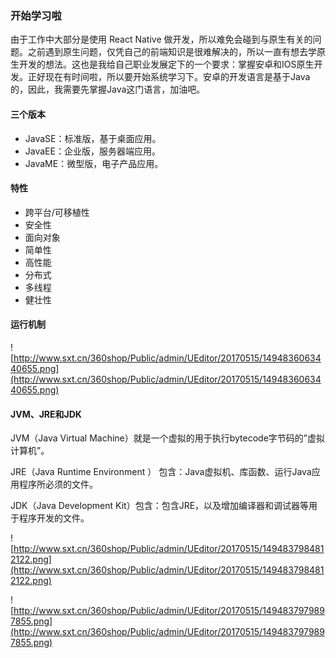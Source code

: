 ### 开始学习啦

由于工作中大部分是使用 React Native 做开发，所以难免会碰到与原生有关的问题。之前遇到原生问题，仅凭自己的前端知识是很难解决的，所以一直有想去学原生开发的想法。这也是我给自己职业发展定下的一个要求：掌握安卓和IOS原生开发。正好现在有时间啦，所以要开始系统学习下。安卓的开发语言是基于Java的，因此，我需要先掌握Java这门语言，加油吧。

#### 三个版本

* JavaSE：标准版，基于桌面应用。
* JavaEE：企业版，服务器端应用。
* JavaME：微型版，电子产品应用。

#### 特性

* 跨平台/可移植性
* 安全性
* 面向对象
* 简单性
* 高性能
* 分布式
* 多线程
* 健壮性

#### 运行机制

![http://www.sxt.cn/360shop/Public/admin/UEditor/20170515/1494836063440655.png](http://www.sxt.cn/360shop/Public/admin/UEditor/20170515/1494836063440655.png)

#### JVM、JRE和JDK

JVM（Java Virtual Machine）就是一个虚拟的用于执行bytecode字节码的”虚拟计算机”。

JRE（Java Runtime Environment ） 包含：Java虚拟机、库函数、运行Java应用程序所必须的文件。

JDK（Java  Development Kit）包含：包含JRE，以及增加编译器和调试器等用于程序开发的文件。

![http://www.sxt.cn/360shop/Public/admin/UEditor/20170515/1494837984812122.png](http://www.sxt.cn/360shop/Public/admin/UEditor/20170515/1494837984812122.png)

![http://www.sxt.cn/360shop/Public/admin/UEditor/20170515/1494837979897855.png](http://www.sxt.cn/360shop/Public/admin/UEditor/20170515/1494837979897855.png)